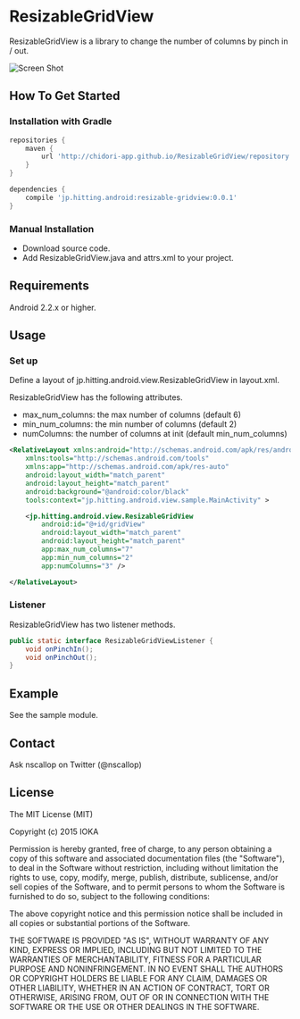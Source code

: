 # ResizableGridView

ResizableGridView is a library to change the number of columns by pinch in / out.

![Screen Shot](https://raw.githubusercontent.com/chidori-app/ResizableGridView/master/imgs/anime.gif|width=300px)


## How To Get Started

### Installation with Gradle

```gradle
repositories {
    maven {
        url 'http://chidori-app.github.io/ResizableGridView/repository'
    }
}

dependencies {
    compile 'jp.hitting.android:resizable-gridview:0.0.1'
}
```

### Manual Installation

* Download source code.
* Add ResizableGridView.java and attrs.xml to your project.


## Requirements

Android 2.2.x or higher.


## Usage

### Set up

Define a layout of jp.hitting.android.view.ResizableGridView in layout.xml.

ResizableGridView has the following attributes.

* max_num_columns: the max number of columns (default 6)
* min_num_columns: the min number of columns (default 2)
* numColumns: the number of columns at init (default min_num_columns)


```xml
<RelativeLayout xmlns:android="http://schemas.android.com/apk/res/android"
    xmlns:tools="http://schemas.android.com/tools"
    xmlns:app="http://schemas.android.com/apk/res-auto"
    android:layout_width="match_parent"
    android:layout_height="match_parent"
    android:background="@android:color/black"
    tools:context="jp.hitting.android.view.sample.MainActivity" >

    <jp.hitting.android.view.ResizableGridView
        android:id="@+id/gridView"
        android:layout_width="match_parent"
        android:layout_height="match_parent"
        app:max_num_columns="7"
        app:min_num_columns="2"
        app:numColumns="3" />

</RelativeLayout>
```


### Listener

ResizableGridView has two listener methods.

```Java
public static interface ResizableGridViewListener {
	void onPinchIn();
	void onPinchOut();
}
```


## Example

See the sample module.


## Contact

Ask nscallop on Twitter (@nscallop)



## License

The MIT License (MIT)

Copyright (c) 2015 IOKA

Permission is hereby granted, free of charge, to any person obtaining a copy
of this software and associated documentation files (the "Software"), to deal
in the Software without restriction, including without limitation the rights
to use, copy, modify, merge, publish, distribute, sublicense, and/or sell
copies of the Software, and to permit persons to whom the Software is
furnished to do so, subject to the following conditions:

The above copyright notice and this permission notice shall be included in all
copies or substantial portions of the Software.

THE SOFTWARE IS PROVIDED "AS IS", WITHOUT WARRANTY OF ANY KIND, EXPRESS OR
IMPLIED, INCLUDING BUT NOT LIMITED TO THE WARRANTIES OF MERCHANTABILITY,
FITNESS FOR A PARTICULAR PURPOSE AND NONINFRINGEMENT. IN NO EVENT SHALL THE
AUTHORS OR COPYRIGHT HOLDERS BE LIABLE FOR ANY CLAIM, DAMAGES OR OTHER
LIABILITY, WHETHER IN AN ACTION OF CONTRACT, TORT OR OTHERWISE, ARISING FROM,
OUT OF OR IN CONNECTION WITH THE SOFTWARE OR THE USE OR OTHER DEALINGS IN THE
SOFTWARE.
